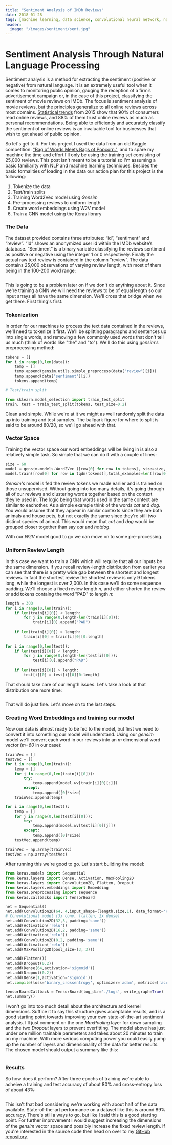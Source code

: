 ```yaml
---
title: "Sentiment Analysis of IMDb Reviews"
date: 2018-01-28
tags: [machine learning, data science, convolutional neural network, natural language processing]
header: 
  image: "/images/sentiment/sent.jpg"
---
```


# Sentiment Analysis Through Natural Language Processing

Sentiment analysis is a method for extracting the sentiment (positive or negative) from natural language. It is an extremely useful tool when it comes to monitoring public opinion, gauging the reception of a firm’s advertisement campaign or, in the case of this project, classifying the sentiment of movie reviews on IMDb. The focus is sentiment analysis of movie reviews, but the principles generalize to all online reviews across most domains. [Statistical trends](https://www.business2community.com/infographics/impact-online-reviews-customers-buying-decisions-infographic-01280945 ) from 2015 show that 90% of consumers read online reviews, and 88% of them trust online reviews as much as personal recommendations. Being able to efficiently and accurately classify the sentiment of online reviews is an invaluable tool for businesses that wish to get ahead of public opinion.

So let's get to it. For this project I used the data from an old Kaggle competition: ["Bag of Words Meets Bags of Popcorn."](https://www.kaggle.com/ymanojkumar023/kumarmanoj-bag-of-words-meets-bags-of-popcorn/home ), and to spare my machine the time and effort I'll only be using the training set consisting of 25,000 reviews. This post isn't meant to be a tutorial so I'm assuming a basic familiarity with NLP and machine learning techniques. Besides the basic formalities of loading in the data our action plan for this project is the following:

1. Tokenize the data
2. Test/train splits
3. Training Word2Vec model using *Gensim*
4. Pre-processing reviews to uniform length
5. Create word embeddings using W2V model
6. Train a CNN model using the Keras library

### The Data

The dataset provided contains three attributes: “id”, “sentiment” and “review”. “Id” shows an anonymized user id within the IMDb website’s database. “Sentiment” is a binary variable classifying the reviews sentiment as positive or negative using the integer 1 or 0 respectively. Finally the actual raw text review is contained in the column “review”. The data contains 25,000 observations of varying review length, with most of them being in the 100-200 word range:

<img src="{{ site.url }}{{ stie.baseurl }}/images/sentiment/distribution.png" alt="">

This is going to be a problem later on if we don't do anything about it. Since we're training a CNN we will need the reviews to be of equal length so our input arrays all have the same dimension. We'll cross that bridge when we get there. First thing's first.

### Tokenization

In order for our machines to process the text data contained in the reviews, we'll need to tokenize it first. We'll be splitting paragraphs and sentences up into single words, and removing a few commonly used words that don't tell us much (think of words like "the" and "to"). We'll do this using *gensim's* preprocessing method:

```python
tokens = []
for i in range(0,len(data)):
    temp = []
    temp.append(gensim.utils.simple_preprocess(data["review"][i]))
    temp.append(data["sentiment"][i])
    tokens.append(temp)

# Test/train split

from sklearn.model_selection import train_test_split
train, test = train_test_split(tokens, test_size=0.2)
```

Clean and simple. While we're at it we might as well randomly split the data up into training and test samples. The ballpark figure for where to split is said to be around 80/20, so we'll go ahead with that.

### Vector Space

Training the vector space our word embeddings will be living in is also a relatively simple task. So simple that we can do it with a couple of lines:

```python
size = 60
model = gensim.models.Word2Vec ([row[0] for row in tokens], size=size, window=7, min_count=10, workers=10)
model.train([row[0] for row in tqdm(tokens)],total_examples=len([row[0] for row in tokens]),epochs=10)
```

*Gensim's* model is fed the review tokens we made earlier and is trained on those unsupervised. Without going into too many details, it's going through all of our reviews and clustering words together based on the context they're used in. The logic being that words used in the same context are similar to eachother. As a simple example think of the words *cat* and *dog*. You would assume that they appear in similar contexts since they are both animals and house pets, but not exactly the same since they're still two distinct species of animal. This would mean that *cat* and *dog* would be grouped closer together than say *cat* and *hotdog*.

With our *W2V* model good to go we can move on to some pre-processing.

### Uniform Review Length

In this case we want to train a CNN which will require that all our inputs be the same dimension. If you recall review-length distribution from earlier you can see that there is a pretty wide gap between the shortest and longest reviews. In fact the shortest review the shortest review is only 9 tokens long, while the longest is over 2,000. In this case we'll do some sequence padding. We'll choose a fixed review length *n*, and either shorten the review or add tokens containg the word "PAD" to length *n*:

```python
length = 300
for i in range(0,len(train)):
    if len(train[i][0]) < length:
        for j in range(0,length-len(train[i][0])):
            train[i][0].append("PAD")
    
    if len(train[i][0]) > length:
        train[i][0] = train[i][0][0:length]
        
for i in range(0,len(test)):
    if len(test[i][0]) < length:
        for j in range(0,length-len(test[i][0])):
            test[i][0].append("PAD")
    
    if len(test[i][0]) > length:
        test[i][0] = test[i][0][0:length]
```

That should take care of our length issues. Let's take a look at that distribution one more time:

<img src="{{ site.url }}{{ stie.baseurl }}/images/sentiment/distcorrect.png" alt="">

That will do just fine. Let's move on to the last steps.

### Creating Word Embeddings and training our model

Now our data is almost ready to be fed to the model, but first we need to convert it into something our model will understand. Using our *gensim* model we'll convert each word in our reviews into an *m* dimensional word vector (*m=60* in our case):

```python
trainVec = []
testVec = []
for i in range(0,len(train)):
    temp = []
    for j in range(0,len(train[i][0])):
        try:
            temp.append(model.wv[train[i][0][j]])
        except:
            temp.append([0]*size)
    trainVec.append(temp)

for i in range(0,len(test)):
    temp = []
    for j in range(0,len(test[i][0])):
        try:
            temp.append(model.wv[test[i][0][j]])
        except:
            temp.append([0]*size)
    testVec.append(temp)
    
trainVec = np.array(trainVec)
testVec = np.array(testVec)
```
After running this we're good to go. Let's start building the model:

```python
from keras.models import Sequential
from keras.layers import Dense, Activation, MaxPooling2D
from keras.layers import Convolution2D, Flatten, Dropout
from keras.layers.embeddings import Embedding
from keras.preprocessing import sequence
from keras.callbacks import TensorBoard

net = Sequential()
net.add(Convolution2D(64, 4,input_shape=(length,size,1), data_format='channels_last'))
# Convolutional model (3x conv, flatten, 2x dense)
net.add(Convolution2D(32,3, padding='same'))
net.add(Activation('relu'))
net.add(Convolution2D(16,2, padding='same'))
net.add(Activation('relu'))
net.add(Convolution2D(8,2, padding='same'))
net.add(Activation('relu'))
net.add(MaxPooling2D(pool_size=(3, 3)))

net.add(Flatten())
net.add(Dropout(0.2))
net.add(Dense(64,activation='sigmoid'))
net.add(Dropout(0.2))
net.add(Dense(1,activation='sigmoid'))
net.compile(loss='binary_crossentropy', optimizer='adam', metrics=['accuracy'])

tensorBoardCallback = TensorBoard(log_dir='./logs', write_graph=True)
net.summary()
```

I won't go into too much detail about the architecture and kernel dimensions. Suffice it to say this structure gives acceptable results, and is a good starting point towards improving your own state-of-the-art sentiment analysis. I'll just comment on the one *MaxPooling* layer for down sampling and the two *Dropout* layers to prevent overfitting. The model above has just under one million trainable parameters and takes about 20 minutes to train on my machine. With more serious computing power you could easily pump up the number of layers and dimensionality of the data for better results. The chosen model should output a summary like this:

<img src="{{ site.url }}{{ stie.baseurl }}/images/sentiment/summary.png" alt="">

### Results

So how does it perform? After three epochs of training we're able to acheive a training and test accuracy of about 80% and cross-entropy loss of about 43%:

<img src="{{ site.url }}{{ stie.baseurl }}/images/sentiment/results.png" alt="">

This isn't that bad considering we're working with about half of the data available. State-of-the-art performance on a dataset like this is around 89% accuracy. There's still a ways to go, but like I said this is a good starting point. For further improvement I would suggest increasing the dimensions of the *gensim* vector space and possibly increase the fixed review length. If you're interested in the source code then head on over to my [GitHub repository](https://github.com/CBrucePerkins/IMDb-Sentiment).